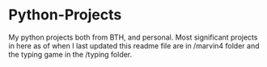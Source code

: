 # Python-Projects
 My python projects both from BTH, and personal.
Most significant projects in here as of when I last updated this readme file are in /marvin4 folder and the typing game in the /typing folder.